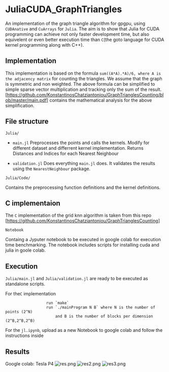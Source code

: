 # JuliaCUDA_GraphTriangles

An implementation of the graph triangle algorithm for gpgpu, using `CUDAnative` and `CuArrays` for `Julia`.
The aim is to show that Julia for CUDA programming  can achieve not only faster development time, but also equivelent or even
better execution time than `C`(the goto language for CUDA kernel programming along with C++).

## Implementation
This implementation is based on the formula `sum((A*A).*A)/6, where A is the adjacency matrix` for counting the triangles.
We assume that the graph is symmetric and non weighted.
The above formula can be simplified to simple sparse vector multiplication and tracking only the sum of the result.
[https://github.com/KonstantinosChatziantoniou/GraphTrianglesCounting/blob/master/main.pdf] contains the mathematical analysis for the above simplification.



## File structure

```Julia/```

+ `main.jl` Preprocesses the points and calls the kernels. Modify for different dataset and differrent kernel implementation. 
Returns Distances and Indices for each Nearest Neighbour

+ `validation.jl` Does everything `main.jl` does. It validates the results using the `NearestNeighbour` package.

```Julia/Code/```

Contains the preprocessing function definitions and the kernel definitions.


## C implementaion

The `C` implementation of the grid knn algorithm is taken from this repo [https://github.com/KonstantinosChatziantoniou/GraphTrianglesCounting]


```Notebook```

Containg a Jyputer notebook to be executed in google colab for execution time benchmarking. The notebook includes scripts for 
installing cuda and julia in goole colab.


## Execution

`Julia/main.jl` and `Julia/validation.jl` are ready to be executed as standalone scripts.

For the`C` implementation

                      run `make`
                      run `./mainProgram N B` where N is the number of points (2^N) 
                          and B is the number of blocks per dimension (2^B,2^B,2^B)

For the `jl.ipynb`, upload as a new Notebook to google colab and follow the instructions inside

## Results
Google colab: Tesla P4
![res.png](https://raw.githubusercontent.com/KonstantinosChatziantoniou/JuliaCUDA_GraphTriangles/tree/master/Res/rel_speed.png)
![res2.png](https://raw.githubusercontent.com/KonstantinosChatziantoniou/JuliaCUDA_GraphTriangles/tree/master/Res/time_auto.png)
![res3.png](https://raw.githubusercontent.com/KonstantinosChatziantoniou/JuliaCUDA_GraphTriangles/tree/master/Res/time_del.png)
